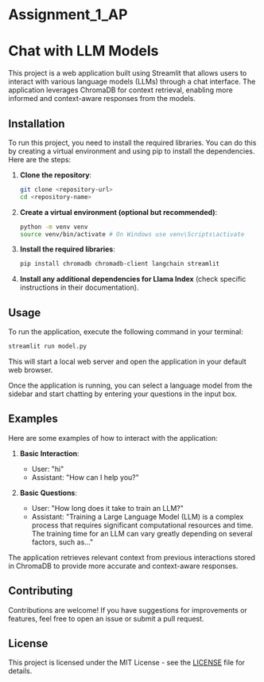 # Assignment_1_AP

# Chat with LLM Models

This project is a web application built using Streamlit that allows users to interact with various language models (LLMs) through a chat interface. The application leverages ChromaDB for context retrieval, enabling more informed and context-aware responses from the models.

## Installation

To run this project, you need to install the required libraries. You can do this by creating a virtual environment and using pip to install the dependencies. Here are the steps:

1. **Clone the repository**:

   ```bash
   git clone <repository-url>
   cd <repository-name>
   ```

2. **Create a virtual environment (optional but recommended)**:
   ```bash
   python -m venv venv
   source venv/bin/activate # On Windows use venv\Scripts\activate
   ```
3. **Install the required libraries**:
   ```bash
   pip install chromadb chromadb-client langchain streamlit
   ```
4. **Install any additional dependencies for Llama Index** (check specific instructions in their documentation).

## Usage

To run the application, execute the following command in your terminal:
   ```bash
   streamlit run model.py
   ```
This will start a local web server and open the application in your default web browser.

Once the application is running, you can select a language model from the sidebar and start chatting by entering your questions in the input box.

## Examples

Here are some examples of how to interact with the application:

1. **Basic Interaction**:
   - User: "hi"
   - Assistant: "How can I help you?"

2. **Basic Questions**:
   - User: "How long does it take to train an LLM?"
   - Assistant: "Training a Large Language Model (LLM) is a complex process that requires significant computational resources and time. The training time for an LLM can vary greatly depending on several factors, such as..."

The application retrieves relevant context from previous interactions stored in ChromaDB to provide more accurate and context-aware responses.

## Contributing

Contributions are welcome! If you have suggestions for improvements or features, feel free to open an issue or submit a pull request.

## License

This project is licensed under the MIT License - see the [LICENSE](LICENSE) file for details.
